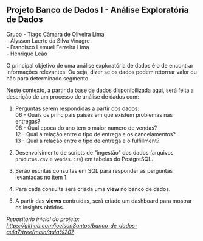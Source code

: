 
## Projeto Banco de Dados I - Análise Exploratória de Dados

Grupo - Tiago Câmara de Oliveira Lima  
      - Alysson Laerte da Silva Vinagre  
      - Francisco Lemuel Ferreira Lima  
      - Henrique Leão  

O principal objetivo de uma análise exploratória de dados é o de encontrar informações relevantes. Ou seja, dizer se os dados podem retornar valor ou não para determinado segmento. 

Neste contexto, a partir da base de dados disponibilizada [aqui](https://data.world/jerrys/sql-12-applying-functions-in-sql/workspace/data-dictionary), será feita a descrição de um processo de análise de dados com:

1) Perguntas serem respondidas a partir dos dados:  
06 - Quais os principais países em que existem problemas nas entregas?  
08 - Qual epoca do ano tem o maior numero de vendas?  
12 - Qual a relação entre o tipo de entrega e os cancelamentos?  
13 - Qual a relação entre o tipo de entrega e o fulfillment?

2) Desenvolvimento de scripts de "ingestão" dos dados (arquivos `produtos.csv` e `vendas.csv`) em tabelas do PostgreSQL.

3) Serão escritas consultas em SQL para responder as perguntas levantadas no item 1.

4) Para cada consulta será criada uma **view** no banco de dados.

5) A partir das **views** contruídas, será criado um dashboard para mostrar os insights obtidos.

*Repositório inicial do projeto: https://github.com/joelsonSantos/banco_de_dados-aula7/tree/main/aula%207*

